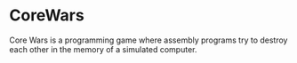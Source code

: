 # CoreWars
Core Wars is a programming game where assembly programs try to destroy each other in the memory of a simulated computer.
